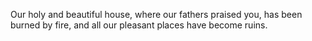 Our holy and beautiful house, where our fathers praised you, has been burned by fire, and all our pleasant places have become ruins.
